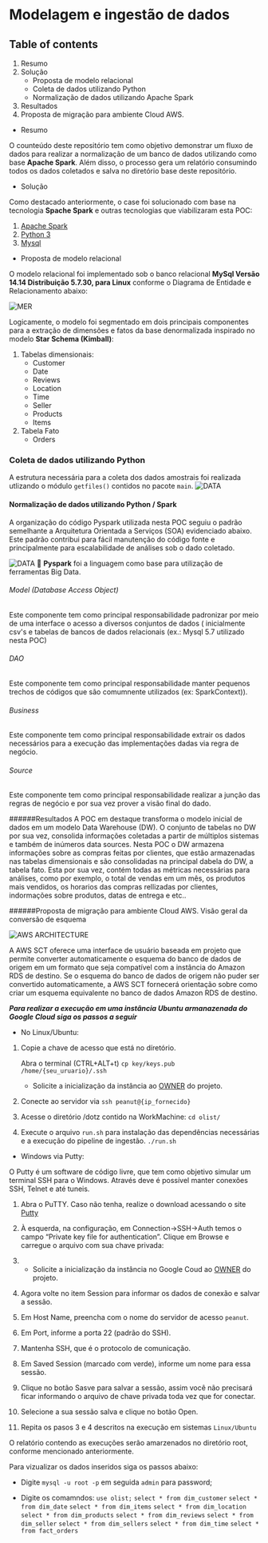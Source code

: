 # Modelagem e ingestão de dados

## Table of contents
1. Resumo
2. Solução
    - Proposta de modelo relacional
    - Coleta de dados utilizando Python
    - Normalização de dados utilizando Apache Spark
3. Resultados
4. Proposta de migração para ambiente Cloud AWS. 

* Resumo 

O counteúdo deste repositório tem como objetivo demonstrar um fluxo de dados para realizar a normalização de um banco de 
dados utilizando como base **Apache Spark**. Além disso, o processo gera um relatório consumindo todos os dados coletados e 
salva no diretório base deste repositório.

* Solução

Como destacado anteriormente, o case foi solucionado com base na tecnologia **Spache Spark** e outras tecnologias que 
viabilizaram esta POC:
1. [Apache Spark](https://spark.apache.org/)
2. [Python 3](https://www.python.org/)
3. [Mysql](https://www.mysql.com/)

* Proposta de modelo relacional

O modelo relacional foi implementado sob o banco relacional **MySql Versão 14.14 Distribuição 5.7.30, para Linux** conforme 
o Diagrama de Entidade e Relacionamento abaixo:

![MER](resources/architecture/dw.png)

Logicamente, o modelo foi segmentado em dois principais componentes para a extração de dimensões 
e fatos da base denormalizada inspirado no modelo **Star Schema (Kimball)**:

1. Tabelas dimensionais:
    - Customer
    - Date
    - Reviews 
    - Location
    - Time
    - Seller
    - Products
    - Items
2. Tabela Fato
    - Orders

### Coleta de dados utilizando Python
A estrutura necessária para a coleta dos dados amostrais foi realizada utlizando o módulo `getfiles()` contidos no pacote `main`.
![DATA](resources/architecture/data_collecting.jpg)

#### Normalização de dados utilizando **Python / Spark**
A organização do código Pyspark utilizada nesta POC seguiu o padrão semelhante a Arquitetura Orientada a Serviços (SOA) 
evidenciado abaixo. Este padrão contribui para fácil manutenção do código fonte e principalmente para escalabilidade de análises sob o dado coletado.

![DATA](resources/architecture/normalization.jpg)
:pushpin: **Pyspark** foi a linguagem como base para utilização de ferramentas Big Data.

###### Model (Database Access Object)
Este componente tem como principal responsabilidade padronizar por meio de uma interface o acesso a diversos conjuntos 
de dados ( inicialmente csv's e tabelas de bancos de dados relacionais (ex.: Mysql 5.7 utilizado nesta POC)

###### DAO 
Este componente tem como principal responsabilidade manter pequenos trechos de códigos que são comumnente utilizados (ex: SparkContext)).

###### Business
Este componente tem como principal responsabilidade extrair os dados necessários para a execução das implementações dadas via regra de negócio.

###### Source
Este componente tem como principal responsabilidade realizar a junção das regras de negócio e por sua vez prover a visão final do dado.

######Resultados
A POC em destaque transforma o modelo inicial de dados em um modelo Data Warehouse (DW).
O conjunto de tabelas no DW por sua vez, consolida informações coletadas a partir de múltiplos sistemas e também
de inúmeros data sources.
Nesta POC o DW armazena informações sobre as compras feitas por clientes, que estão armazenadas nas tabelas dimensionais e são consolidadas 
na principal dabela do DW, a tabela fato. Esta por sua vez, contém todas as métricas necessárias para análises, como por exemplo, o total de vendas em um mês, os produtos mais vendidos,
os horarios das compras rellizadas por clientes, indormações sobre produtos, datas de entrega e etc..

######Proposta de migração para ambiente Cloud AWS.
Visão geral da conversão de esquema

![AWS ARCHITECTURE](/resources/architecture/data_collecting.jpg)

A AWS SCT oferece uma interface de usuário baseada em projeto que permite converter automaticamente o esquema do banco 
de dados de origem em um formato que seja compatível com a instância do Amazon RDS de destino. Se o esquema do banco de 
dados de origem não puder ser convertido automaticamente, a AWS SCT fornecerá orientação sobre como criar um esquema equivalente 
no banco de dados Amazon RDS de destino.

***Para realizar a execução em uma instância Ubuntu armanazenada do Google Cloud siga os passos a seguir*** 
 
- No Linux/Ubuntu:

1. Copie a chave de acesso que está no díretório.

     Abra o terminal (CTRL+ALT+t)
    `cp key/keys.pub /home/{seu_uruario}/.ssh`
    - Solicite a inicialização da instância ao [OWNER](https://github.com/eguidos) do projeto.

2. Conecte ao servidor via `ssh peanut@{ip_fornecido}`

3. Acesse o diretório /dotz contido na WorkMachine:
    `cd olist/`
4. Execute o arquivo `run.sh` para instalação das dependências necessárias e a execução do pipeline de ingestão.
    `./run.sh`
    
- Windows via Putty:

O Putty é um software de código livre, que tem como objetivo simular um terminal SSH para o Windows. Através deve é possível manter conexões SSH, Telnet e até tuneis.
1. Abra o PuTTY. Caso não tenha, realize o download acessando o site [Putty](htts://putty.org)

2. À esquerda, na configuração, em Connection->SSH->Auth temos o campo “Private key file for authentication”. Clique em Browse e carregue o arquivo com sua chave privada:

3. - Solicite a inicialização da instância no Google Coud ao [OWNER](https://github.com/eguidos) do projeto.

4. Agora volte no item Session para informar os dados de conexão e salvar a sessão.

5. Em Host Name, preencha com o nome do servidor de acesso `peanut`.

6. Em Port, informe a porta 22 (padrão do SSH).

7. Mantenha SSH, que é o protocolo de comunicação.

8. Em Saved Session (marcado com verde), informe um nome para essa sessão.

9. Clique no botão Sasve para salvar a sessão, assim você não precisará ficar informando o arquivo de chave privada toda vez que for conectar.

10. Selecione a sua sessão salva e clique no botão Open.

11. Repita os pasos 3 e 4 descritos na execução em sistemas `Linux/Ubuntu`
    
O relatório contendo as execuções serão amarzenados no diretório root, conforme mencionado anteriormente.

Para vizualizar os dados inseridos siga os passos abaixo:

- Digite `mysql -u root -p` em seguida `admin` para password;

- Digite os comamndos:
`use olist;`
`select * from dim_customer`
`select * from dim_date`
`select * from dim_items`
`select * from dim_location`
`select * from dim_products`
`select * from dim_reviews`
`select * from dim_seller`
`select * from dim_sellers`
`select * from dim_time`
`select * from fact_orders`      
  